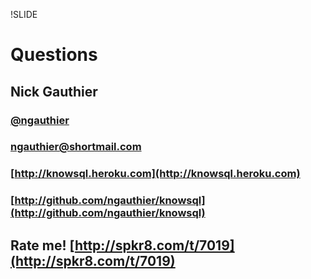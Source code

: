 !SLIDE
# Questions
## Nick Gauthier
### [@ngauthier](http://twitter.com/ngauthier)
### [ngauthier@shortmail.com](mailto:ngauthier@shortmail.com)
### [http://knowsql.heroku.com](http://knowsql.heroku.com)
### [http://github.com/ngauthier/knowsql](http://github.com/ngauthier/knowsql)
## Rate me! [http://spkr8.com/t/7019](http://spkr8.com/t/7019)
